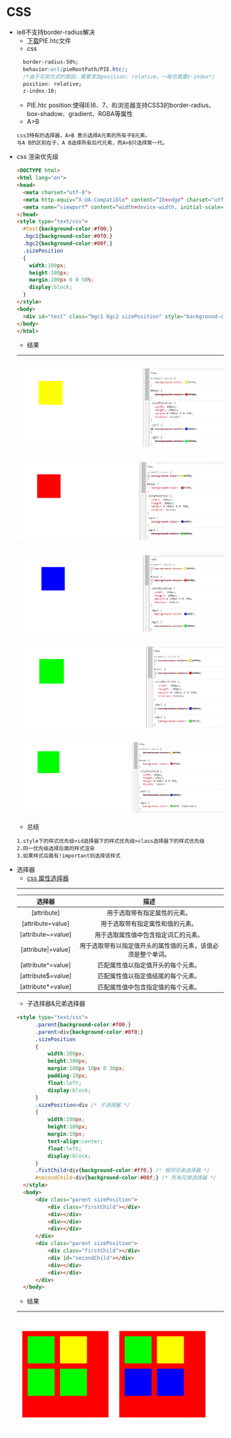 # CSS
+ ie8不支持border-radius解决
  + [下载](http://css3pie.com/download/)PIE.htc文件
  + css
  ```css
    border-radius:50%;
    behavior:url(pieRootPath/PIE.htc);
    /*由于实现方式的原因，需要添加position: relative，一般也需要z-index*/
    position: relative;
    z-index:10;
  ```
  + PIE.htc position:使得IE(6、7、8)浏览器支持CSS3的border-radius、box-shadow、gradient、RGBA等属性
  + A>B
  ```
  css3特有的选择器，A>B 表示选择A元素的所有子B元素。
  与A B的区别在于，A B选择所有后代元素，而A>B只选择第一代。
  ```
+ css 渲染优先级
  ```html
  <DOCTYPE html>
  <html lang="en">
  <head>
    <meta charset="utf-8">
    <meta http-equiv=“X-UA-Compatible" content=“IE=edge" charset="utf-8">
    <meta name=“viewport" content=“width=device-width, initial-scale=1">
  </head>
  <style type="text/css">
    #test{background-color:#f00;}
    .bgc1{background-color:#0f0;}
    .bgc2{background-color:#00f;}
    .sizePosition
    {
      width:100px;
      height:100px;
      margin:100px 0 0 50%;
      display:block;
    }
  </style>
  <body>
    <div id="test" class="bgc1 bgc2 sizePosition" style="background-color:#ff0;"></div>
  </body>
  </html>
  ```
  + 结果
  ---
  ![style.png](pictures/cssPriority/style.png)
   ---
  ![id.png](pictures/cssPriority/id.png)
   ---
  ![class1.png](pictures/cssPriority/class1.png)
   ---
  ![class2.png](pictures/cssPriority/class2.png)
  ---
  ![important.png](pictures/cssPriority/important.png)
  ---
  + 总结
  ```
  1.style下的样式优先级>id选择器下的样式优先级>class选择器下的样式优先级
  2.同一优先级选择后面的样式渲染
  3.如果样式后面有!important则选择该样式
  ```
+ 选择器
  + [css 属性选择器](http://www.w3school.com.cn/css/css_selector_attribute.asp)
  ---
  |选择器|描述|
  |:---:|:---:|
  |[attribute]|用于选取带有指定属性的元素。|
  |[attribute=value]|用于选取带有指定属性和值的元素。|
  |[attribute~=value]|用于选取属性值中包含指定词汇的元素。|
  |[attribute\|=value]|用于选取带有以指定值开头的属性值的元素，该值必须是整个单词。|
  |[attribute^=value]|匹配属性值以指定值开头的每个元素。|
  |[attribute$=value]|匹配属性值以指定值结尾的每个元素。|
  |[attribute*=value]|匹配属性值中包含指定值的每个元素。|
  + 子选择器&兄弟选择器
  ```html
  <style type="text/css">
		.parent{background-color:#f00;}
		.parent>div{background-color:#0f0;}
		.sizePosition
		{
			width:300px;
			height:300px;
			margin:100px 10px 0 30px;
			padding:10px;
			float:left;
			display:block;
		}
		.sizePosition>div /* 子选择器 */
		{
			width:100px;
			height:100px;
			margin:10px;
			text-align:center;
			float:left;
			display:block;
		}
		.fistChild+div{background-color:#ff0;} /* 相邻兄弟选择器 */
		#secondChild~div{background-color:#00f;} /* 所有兄弟选择器 */
	</style>
	<body>
		<div class="parent sizePosition">
			<div class="firstChild"></div>
			<div></div>
			<div></div>
			<div></div>
		</div>
		<div class="parent sizePosition">
			<div class="firstChild"></div>
			<div id="secondChild"></div>
			<div></div>
			<div></div>
		</div>
	</body>
  ```
  + 结果
  ---
  ![childSibling.png](pictures/cssPriority/childSibling.png)
